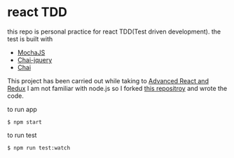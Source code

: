 # react TDD

this repo is personal practice for react TDD(Test driven development). the test is built with  
- [MochaJS](https://mochajs.org/)
- [Chai-jquery](https://github.com/chaijs/chai-jquery)
- [Chai](http://chaijs.com/api/bdd/)

This project has been carried out while taking to [Advanced React and Redux](https://www.udemy.com/react-redux-tutorial/learn/v4/overview) I am not familiar with node.js so I forked [this repositroy](https://github.com/StephenGrider/ReduxSimpleStarter) and wrote the code.

to run app

```
$ npm start
```

to run test

```
$ npm run test:watch
```
